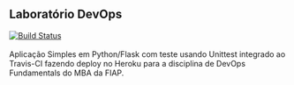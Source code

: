 ## Laboratório DevOps
[![Build Status](https://app.travis-ci.com/caiofrancolin/devopslab.svg?branch=main)](https://app.travis-ci.com/caiofrancolin/devopslab)
\
\
Aplicação Simples em Python/Flask com teste usando Unittest integrado ao Travis-CI fazendo deploy no Heroku para a disciplina de DevOps Fundamentals do MBA da FIAP.